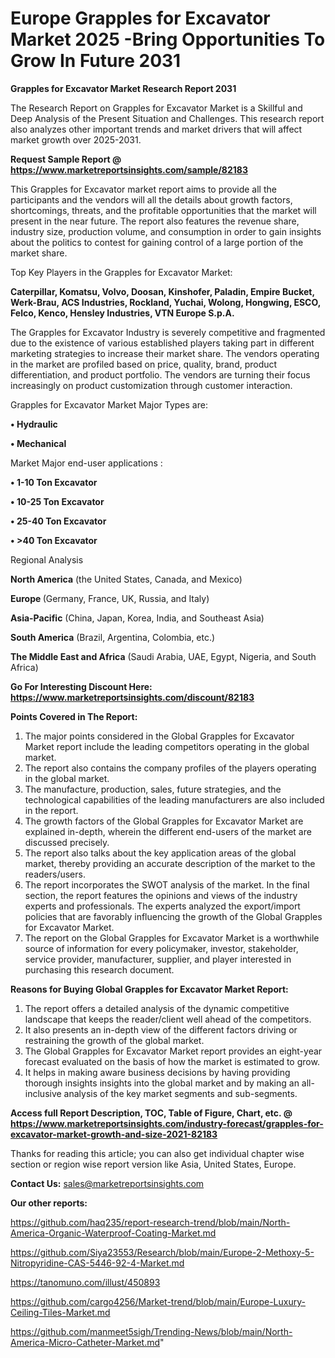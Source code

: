  # Europe Grapples for Excavator Market 2025 -Bring Opportunities To Grow In Future 2031

<strong>Grapples for Excavator Market Research Report 2031</strong>

The Research Report on Grapples for Excavator Market is a Skillful and Deep Analysis of the Present Situation and Challenges. This research report also analyzes other important trends and market drivers that will affect market growth over 2025-2031.

<strong>Request Sample Report @ <a href=https://www.marketreportsinsights.com/sample/82183>https://www.marketreportsinsights.com/sample/82183</a></strong>

This Grapples for Excavator market report aims to provide all the participants and the vendors will all the details about growth factors, shortcomings, threats, and the profitable opportunities that the market will present in the near future. The report also features the revenue share, industry size, production volume, and consumption in order to gain insights about the politics to contest for gaining control of a large portion of the market share.

Top Key Players in the Grapples for Excavator Market:

<strong>Caterpillar, Komatsu, Volvo, Doosan, Kinshofer, Paladin, Empire Bucket, Werk-Brau, ACS Industries, Rockland, Yuchai, Wolong, Hongwing, ESCO, Felco, Kenco, Hensley Industries, VTN Europe S.p.A.</strong>

The Grapples for Excavator Industry is severely competitive and fragmented due to the existence of various established players taking part in different marketing strategies to increase their market share. The vendors operating in the market are profiled based on price, quality, brand, product differentiation, and product portfolio. The vendors are turning their focus increasingly on product customization through customer interaction.

Grapples for Excavator Market Major Types are:

<strong>• Hydraulic

• Mechanical</strong>

Market Major end-user applications :

<strong>• 1-10 Ton Excavator

• 10-25 Ton Excavator

• 25-40 Ton Excavator

• >40 Ton Excavator</strong>

Regional Analysis

</u><strong><b>North America</b></strong> (the United States, Canada, and Mexico)

<strong><b>Europe </b></strong>(Germany, France, UK, Russia, and Italy)

<strong><b>Asia-Pacific</b></strong> (China, Japan, Korea, India, and Southeast Asia)

<strong><b>South America</b></strong> (Brazil, Argentina, Colombia, etc.)

<strong><b>The Middle East and Africa</b></strong> (Saudi Arabia, UAE, Egypt, Nigeria, and South Africa)

<strong>Go For Interesting Discount Here: <a href=https://www.marketreportsinsights.com/discount/82183>https://www.marketreportsinsights.com/discount/82183</a></strong>

<strong>Points Covered in The Report:</strong>
<ol>
  <li>The major points considered in the Global Grapples for Excavator Market report include the leading competitors operating in the global market.</li>
  <li>The report also contains the company profiles of the players operating in the global market.</li>
  <li>The manufacture, production, sales, future strategies, and the technological capabilities of the leading manufacturers are also included in the report.</li>
  <li>The growth factors of the Global Grapples for Excavator Market are explained in-depth, wherein the different end-users of the market are discussed precisely.</li>
  <li>The report also talks about the key application areas of the global market, thereby providing an accurate description of the market to the readers/users.</li>
  <li>The report incorporates the SWOT analysis of the market. In the final section, the report features the opinions and views of the industry experts and professionals. The experts analyzed the export/import policies that are favorably influencing the growth of the Global Grapples for Excavator Market.</li>
  <li>The report on the Global Grapples for Excavator Market is a worthwhile source of information for every policymaker, investor, stakeholder, service provider, manufacturer, supplier, and player interested in purchasing this research document.</li>
</ol>
<strong>Reasons for Buying Global Grapples for Excavator Market Report:</strong>

<ol>
  <li>The report offers a detailed analysis of the dynamic competitive landscape that keeps the reader/client well ahead of the competitors.</li>
  <li>It also presents an in-depth view of the different factors driving or restraining the growth of the global market.</li>
  <li>The Global Grapples for Excavator Market report provides an eight-year forecast evaluated on the basis of how the market is estimated to grow.</li>
  <li>It helps in making aware business decisions by having providing thorough insights insights into the global market and by making an all-inclusive analysis of the key market segments and sub-segments.</li>
</ol>
<strong>Access full Report Description, TOC, Table of Figure, Chart, etc. @ <a href=https://www.marketreportsinsights.com/industry-forecast/grapples-for-excavator-market-growth-and-size-2021-82183>https://www.marketreportsinsights.com/industry-forecast/grapples-for-excavator-market-growth-and-size-2021-82183</a></strong>


Thanks for reading this article; you can also get individual chapter wise section or region wise report version like Asia, United States, Europe.

<strong>Contact Us:</strong>
sales@marketreportsinsights.com

<strong>Our other reports:</strong>

<a href=https://github.com/haq235/report-research-trend/blob/main/North-America-Organic-Waterproof-Coating-Market.md>https://github.com/haq235/report-research-trend/blob/main/North-America-Organic-Waterproof-Coating-Market.md</a>

<a href=https://github.com/Siya23553/Research/blob/main/Europe-2-Methoxy-5-Nitropyridine-CAS-5446-92-4-Market.md>https://github.com/Siya23553/Research/blob/main/Europe-2-Methoxy-5-Nitropyridine-CAS-5446-92-4-Market.md</a>

<a href=https://tanomuno.com/illust/450893>https://tanomuno.com/illust/450893</a>

<a href=https://github.com/cargo4256/Market-trend/blob/main/Europe-Luxury-Ceiling-Tiles-Market.md>https://github.com/cargo4256/Market-trend/blob/main/Europe-Luxury-Ceiling-Tiles-Market.md</a>

<a href=https://github.com/manmeet5sigh/Trending-News/blob/main/North-America-Micro-Catheter-Market.md>https://github.com/manmeet5sigh/Trending-News/blob/main/North-America-Micro-Catheter-Market.md</a>"
